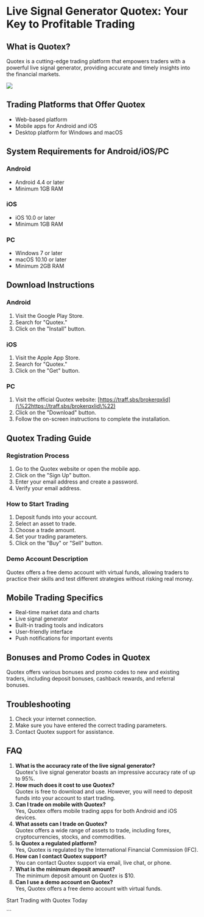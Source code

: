 # Live Signal Generator Quotex: Your Key to Profitable Trading

## What is Quotex?

Quotex is a cutting-edge trading platform that empowers traders with a
powerful live signal generator, providing accurate and timely insights
into the financial markets.

[![](https://static.quotex.io/files/4_en/300_250.jpg)](https://traff.sbs/brokerqxlid)

## Trading Platforms that Offer Quotex

-   Web-based platform
-   Mobile apps for Android and iOS
-   Desktop platform for Windows and macOS

## System Requirements for Android/iOS/PC

### Android

-   Android 4.4 or later
-   Minimum 1GB RAM

### iOS

-   iOS 10.0 or later
-   Minimum 1GB RAM

### PC

-   Windows 7 or later
-   macOS 10.10 or later
-   Minimum 2GB RAM

## Download Instructions

### Android

1.  Visit the Google Play Store.
2.  Search for "Quotex."
3.  Click on the "Install" button.

### iOS

1.  Visit the Apple App Store.
2.  Search for "Quotex."
3.  Click on the "Get" button.

### PC

1.  Visit the official Quotex website:
    [https://traff.sbs/brokerqxlid](\%22https://traff.sbs/brokerqxlid\%22)
2.  Click on the "Download" button.
3.  Follow the on-screen instructions to complete the installation.

## Quotex Trading Guide

### Registration Process

1.  Go to the Quotex website or open the mobile app.
2.  Click on the "Sign Up" button.
3.  Enter your email address and create a password.
4.  Verify your email address.

### How to Start Trading

1.  Deposit funds into your account.
2.  Select an asset to trade.
3.  Choose a trade amount.
4.  Set your trading parameters.
5.  Click on the "Buy" or "Sell" button.

### Demo Account Description

Quotex offers a free demo account with virtual funds, allowing traders
to practice their skills and test different strategies without risking
real money.

## Mobile Trading Specifics

-   Real-time market data and charts
-   Live signal generator
-   Built-in trading tools and indicators
-   User-friendly interface
-   Push notifications for important events

## Bonuses and Promo Codes in Quotex

Quotex offers various bonuses and promo codes to new and existing
traders, including deposit bonuses, cashback rewards, and referral
bonuses.

## Troubleshooting

1.  Check your internet connection.
2.  Make sure you have entered the correct trading parameters.
3.  Contact Quotex support for assistance.

## FAQ

1.  **What is the accuracy rate of the live signal generator?**\
    Quotex\'s live signal generator boasts an impressive accuracy rate
    of up to 95%.
2.  **How much does it cost to use Quotex?**\
    Quotex is free to download and use. However, you will need to
    deposit funds into your account to start trading.
3.  **Can I trade on mobile with Quotex?**\
    Yes, Quotex offers mobile trading apps for both Android and iOS
    devices.
4.  **What assets can I trade on Quotex?**\
    Quotex offers a wide range of assets to trade, including forex,
    cryptocurrencies, stocks, and commodities.
5.  **Is Quotex a regulated platform?**\
    Yes, Quotex is regulated by the International Financial Commission
    (IFC).
6.  **How can I contact Quotex support?**\
    You can contact Quotex support via email, live chat, or phone.
7.  **What is the minimum deposit amount?**\
    The minimum deposit amount on Quotex is \$10.
8.  **Can I use a demo account on Quotex?**\
    Yes, Quotex offers a free demo account with virtual funds.

Start Trading with Quotex Today

\`\`\`

